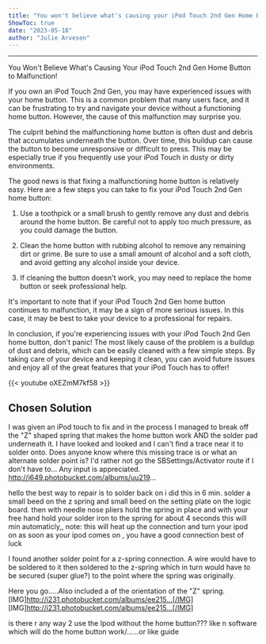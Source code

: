```yaml
---
title: "You won't believe what's causing your iPod Touch 2nd Gen Home Button to malfunction!"
ShowToc: true 
date: "2023-05-18"
author: "Julie Arvesen"
---
```

*****
You Won't Believe What's Causing Your iPod Touch 2nd Gen Home Button to Malfunction!

If you own an iPod Touch 2nd Gen, you may have experienced issues with your home button. This is a common problem that many users face, and it can be frustrating to try and navigate your device without a functioning home button. However, the cause of this malfunction may surprise you.

The culprit behind the malfunctioning home button is often dust and debris that accumulates underneath the button. Over time, this buildup can cause the button to become unresponsive or difficult to press. This may be especially true if you frequently use your iPod Touch in dusty or dirty environments.

The good news is that fixing a malfunctioning home button is relatively easy. Here are a few steps you can take to fix your iPod Touch 2nd Gen home button:

1. Use a toothpick or a small brush to gently remove any dust and debris around the home button. Be careful not to apply too much pressure, as you could damage the button.

2. Clean the home button with rubbing alcohol to remove any remaining dirt or grime. Be sure to use a small amount of alcohol and a soft cloth, and avoid getting any alcohol inside your device.

3. If cleaning the button doesn't work, you may need to replace the home button or seek professional help.

It's important to note that if your iPod Touch 2nd Gen home button continues to malfunction, it may be a sign of more serious issues. In this case, it may be best to take your device to a professional for repairs.

In conclusion, if you're experiencing issues with your iPod Touch 2nd Gen home button, don't panic! The most likely cause of the problem is a buildup of dust and debris, which can be easily cleaned with a few simple steps. By taking care of your device and keeping it clean, you can avoid future issues and enjoy all of the great features that your iPod Touch has to offer!

{{< youtube oXEZmM7kf58 >}} 



## Chosen Solution
 I was given an iPod touch to fix and in the process I managed to break off the "Z" shaped spring that makes the home button work AND the solder pad underneath it.  I have looked and looked and I can't find a trace near it to solder onto.  Does anyone know where this missing trace is or what an alternate solder point is? I'd rather not go the SBSettings/Activator route if I don't have to...  Any input is appreciated.
http://i649.photobucket.com/albums/uu219...

 hello
the best way to repair is to solder back on
i did this in 6 min.
solder a small beed on the z spring and small beed on the setting plate on the logic board.
then with needle nose pliers hold the spring in place and with your free hand hold your solder iron to the spring for about 4 seconds
this will min automaticly,,
note: this will heat up the connection and turn your ipod on
as soon as your ipod comes on , you have a good connection
best of luck

 I found another solder point for a z-spring connection. A wire would have to be soldered to it then soldered to the z-spring which in turn would have to be secured (super glue?) to the point where the spring was originally.

 Here you go.....Also included a of the orientation of the "Z" spring.
[IMG]http://i231.photobucket.com/albums/ee215...[/IMG]
[IMG]http://i231.photobucket.com/albums/ee215...[/IMG]

 is there r any way 2 use the Ipod without the home button??? like n software which will do the home button work/......or like guide




